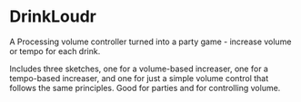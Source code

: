 # DrinkLoudr
A Processing volume controller turned into a party game - increase volume or tempo for each drink.

Includes three sketches, one for a volume-based increaser, one for a tempo-based increaser, and one for just a simple volume
control that follows the same principles. Good for parties and for controlling volume.
